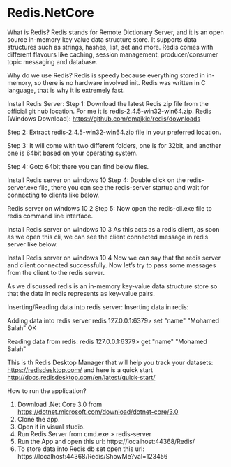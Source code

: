 # Redis.NetCore

What is Redis?
Redis stands for Remote Dictionary Server, and it is an open source in-memory key value data structure store. It supports data structures such as strings, hashes, list, set and more. Redis comes with different flavours like caching, session management, producer/consumer topic messaging and database.

Why do we use Redis?
Redis is speedy because everything stored in in-memory, so there is no hardware involved init. Redis was written in C language, that is why it is extremely fast.

Install Redis Server:
Step 1: Download the latest Redis zip file from the official git hub location. For me it is redis-2.4.5-win32-win64.zip.
Redis (Windows Download):
https://github.com/dmajkic/redis/downloads

Step 2: Extract redis-2.4.5-win32-win64.zip file in your preferred location.

Step 3: It will come with two different folders, one is for 32bit, and another one is 64bit based on your operating system.

Step 4: Goto 64bit there you can find below files.

Install Redis server on windows 10
Step 4: Double click on the redis-server.exe file, there you can see the redis-server startup and wait for connecting to clients like below.

Redis server on windows 10 2
Step 5: Now open the redis-cli.exe file to redis command line interface.

Install Redis server on windows 10 3
As this acts as a redis client, as soon as we open this cli, we can see the client connected message in redis server like below.

Install Redis server on windows 10 4
Now we can say that the redis server and client connected successfully. Now let’s try to pass some messages from the client to the redis server.

As we discussed redis is an in-memory key-value data structure store so that the data in redis represents as key-value pairs.

Inserting/Reading data into redis server:
Inserting data in redis:

Adding data into redis server
redis 127.0.0.1:6379> set "name" "Mohamed Salah"
OK

Reading data from redis:
redis 127.0.0.1:6379> get "name"
"Mohamed Salah"

This is th Redis Desktop Manager that will help you track your datasets:
https://redisdesktop.com/  and here is a quick start 
http://docs.redisdesktop.com/en/latest/quick-start/

How to run the application?

1. Download .Net Core 3.0 from https://dotnet.microsoft.com/download/dotnet-core/3.0
2. Clone the app.
3. Open it in visual studio.
4. Run Redis Server from cmd.exe > redis-server
5. Run the App and open this url: https://localhost:44368/Redis/
6. To store data into Redis db set open this url: https://localhost:44368/Redis/ShowMe?val=123456

